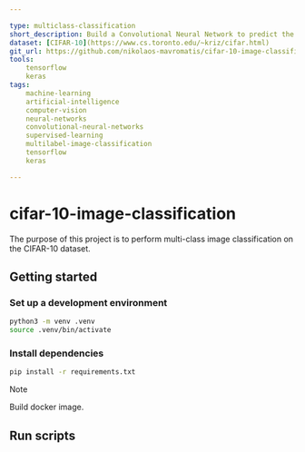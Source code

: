 ```yaml
---

type: multiclass-classification
short_description: Build a Convolutional Neural Network to predict the class of an image.
dataset: [CIFAR-10](https://www.cs.toronto.edu/~kriz/cifar.html)
git_url: https://github.com/nikolaos-mavromatis/cifar-10-image-classification
tools: 
    tensorflow
    keras
tags:
    machine-learning
    artificial-intelligence
    computer-vision
    neural-networks
    convolutional-neural-networks
    supervised-learning
    multilabel-image-classification
    tensorflow
    keras

---
```


# cifar-10-image-classification

The purpose of this project is to perform multi-class image classification on the CIFAR-10 dataset. 

## Getting started
### Set up a development environment
```bash
python3 -m venv .venv
source .venv/bin/activate
```
### Install dependencies
```bash
pip install -r requirements.txt
```

> [!NOTE]
> 
> Build docker image.

## Run scripts
<!-- Provide instructions for training the model. -->
